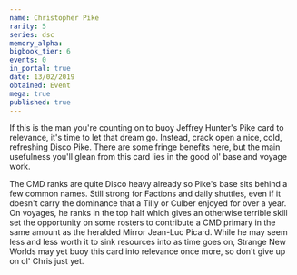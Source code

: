 ```yaml
---
name: Christopher Pike
rarity: 5
series: dsc
memory_alpha:
bigbook_tier: 6
events: 0
in_portal: true
date: 13/02/2019
obtained: Event
mega: true
published: true
---
```


If this is the man you're counting on to buoy Jeffrey Hunter's Pike card to relevance, it's time to let that dream go. Instead, crack open a nice, cold, refreshing Disco Pike. There are some fringe benefits here, but the main usefulness you'll glean from this card lies in the good ol' base and voyage work.

The CMD ranks are quite Disco heavy already so Pike's base sits behind a few common names. Still strong for Factions and daily shuttles, even if it doesn't carry the dominance that a Tilly or Culber enjoyed for over a year. On voyages, he ranks in the top half which gives an otherwise terrible skill set the opportunity on some rosters to contribute a CMD primary in the same amount as the heralded Mirror Jean-Luc Picard. While he may seem less and less worth it to sink resources into as time goes on, Strange New Worlds may yet buoy this card into relevance once more, so don't give up on ol' Chris just yet.

